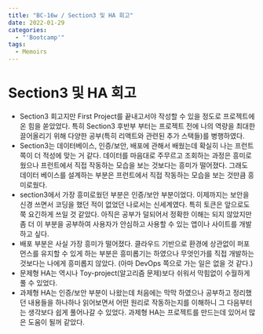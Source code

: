 ```yaml
---
title: "BC-16w / Section3 및 HA 회고"
date: 2022-01-29
categories:
  - "'Bootcamp'"
tags:
  - Memoirs
---
```


# Section3 및 HA 회고

- Section3 회고지만 First Project를 끝내고서야 작성할 수 있을 정도로 프로젝트에 온 힘을 쏟았었다. 특히 Section3 후반부 부터는 프로젝트 전에 나의 역량을 최대한 끌어올리기 위해 다양한 공부(특히 리액트와 관련된 추가 스택들)를 병행하였다.
- Section3는 데이터베이스, 인증/보안, 배포에 관해서 배웠는데 확실히 나는 프런트 쪽이 더 적성에 맞는 거 같다. 데이터를 마음대로 주무르고 조회하는 과정은 흥미로웠으나 프런트에서 직접 작동하는 모습을 보는 것보다는 흥미가 떨어졌다. 그래도 데이터 베이스를 설계하는 부분은 프런트에서 직접 작동하는 모습을 보는 것만큼 흥미로웠다.
- section3에서 가장 흥미로웠던 부분은 인증/보안 부분이었다. 이제까지는 보안을 신경 쓰면서 코딩을 했던 적이 없었던 나로서는 신세계였다. 특히 토큰은 앞으로도 쭉 요긴하게 쓰일 것 같았다. 아직은 공부가 덜되어서 정확한 이해는 되지 않았지만 좀 더 이 부분을 공부하여 사용자가 안심하고 사용할 수 있는 앱이나 사이트를 개발하고 싶다.
- 배포 부분은 사실 가장 흥미가 떨어졌다. 클라우드 기반으로 환경에 상관없이 퍼포먼스를 유지할 수 있게 하는 부분은 흥미롭기는 하였으나 무엇인가를 직접 개발하는 것보다는 나에게 흥미롭지 않았다. (아마 DevOps 쪽으로 가는 일은 없을 것 같다.)
- 문제형 HA는 역시나 Toy-project(알고리즘 문제)보다 쉬워서 막힘없이 수월하게 풀 수 있었다.
- 과제형 HA는 인증/보안 부분이 나왔는데 처음에는 막막 하였으나 공부하고 정리했던 내용들을 하나하나 읽어보면서 어떤 원리로 작동하는지를 이해하니 그 다음부터는 생각보다 쉽게 풀어나갈 수 있었다. 과제형 HA는 프로젝트를 만드는데 있어서 많은 도움이 될꺼 같았다.
